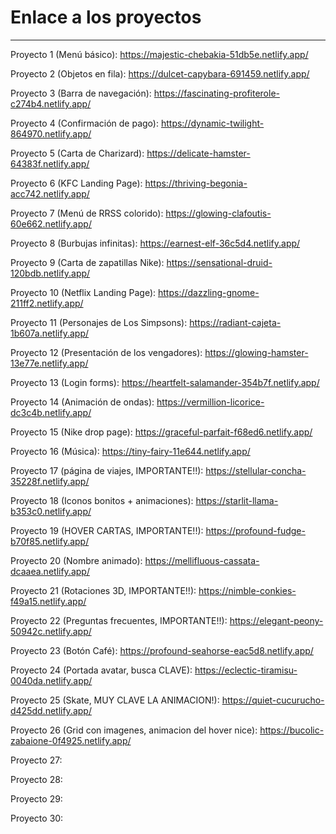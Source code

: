 # Enlace a los proyectos

---

Proyecto 1 (Menú básico): https://majestic-chebakia-51db5e.netlify.app/

Proyecto 2 (Objetos en fila): https://dulcet-capybara-691459.netlify.app/

Proyecto 3 (Barra de navegación): https://fascinating-profiterole-c274b4.netlify.app/

Proyecto 4 (Confirmación de pago): https://dynamic-twilight-864970.netlify.app/

Proyecto 5 (Carta de Charizard): https://delicate-hamster-64383f.netlify.app/

Proyecto 6 (KFC Landing Page): https://thriving-begonia-acc742.netlify.app/

Proyecto 7 (Menú de RRSS colorido): https://glowing-clafoutis-60e662.netlify.app/

Proyecto 8 (Burbujas infinitas): https://earnest-elf-36c5d4.netlify.app/

Proyecto 9 (Carta de zapatillas Nike): https://sensational-druid-120bdb.netlify.app/

Proyecto 10 (Netflix Landing Page): https://dazzling-gnome-211ff2.netlify.app/

Proyecto 11 (Personajes de Los Simpsons): https://radiant-cajeta-1b607a.netlify.app/

Proyecto 12 (Presentación de los vengadores): https://glowing-hamster-13e77e.netlify.app/

Proyecto 13 (Login forms): https://heartfelt-salamander-354b7f.netlify.app/

Proyecto 14 (Animación de ondas): https://vermillion-licorice-dc3c4b.netlify.app/

Proyecto 15 (Nike drop page):  https://graceful-parfait-f68ed6.netlify.app/

Proyecto 16 (Música): https://tiny-fairy-11e644.netlify.app/

Proyecto 17 (página de viajes, IMPORTANTE!!): https://stellular-concha-35228f.netlify.app/

Proyecto 18 (Iconos bonitos + animaciones): https://starlit-llama-b353c0.netlify.app/

Proyecto 19 (HOVER CARTAS, IMPORTANTE!!): https://profound-fudge-b70f85.netlify.app/

Proyecto 20 (Nombre animado): https://mellifluous-cassata-dcaaea.netlify.app/

Proyecto 21 (Rotaciones 3D, IMPORTANTE!!): https://nimble-conkies-f49a15.netlify.app/

Proyecto 22 (Preguntas frecuentes, IMPORTANTE!!): https://elegant-peony-50942c.netlify.app/

Proyecto 23 (Botón Café): https://profound-seahorse-eac5d8.netlify.app/

Proyecto 24 (Portada avatar, busca CLAVE): https://eclectic-tiramisu-0040da.netlify.app/

Proyecto 25 (Skate, MUY CLAVE LA ANIMACION!): https://quiet-cucurucho-d425dd.netlify.app/

Proyecto 26 (Grid con imagenes, animacion del hover nice): https://bucolic-zabaione-0f4925.netlify.app/

Proyecto 27:

Proyecto 28:

Proyecto 29:

Proyecto 30:
